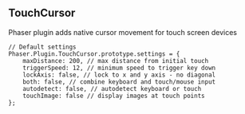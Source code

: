 ## TouchCursor

Phaser plugin adds native cursor movement for touch screen devices

    // Default settings
    Phaser.Plugin.TouchCursor.prototype.settings = {
        maxDistance: 200, // max distance from initial touch
        triggerSpeed: 12, // minimum speed to trigger key down
        lockAxis: false, // lock to x and y axis - no diagonal
        both: false, // combine keyboard and touch/mouse input
        autodetect: false, // autodetect keyboard or touch
        touchImage: false // display images at touch points
    };

